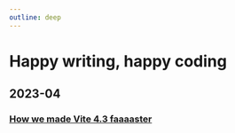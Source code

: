 ```yaml
---
outline: deep
---
```


# Happy writing, happy coding

## 2023-04

### [How we made Vite 4.3 faaaaster](./vite/why-vite4_3-is-faster.md)
